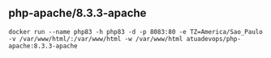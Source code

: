 ## php-apache/8.3.3-apache

    docker run --name php83 -h php83 -d -p 8083:80 -e TZ=America/Sao_Paulo -v /var/www/html/:/var/www/html -w /var/www/html atuadevops/php-apache:8.3.3-apache
